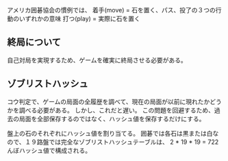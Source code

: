 アメリカ囲碁協会の慣例では、
着手(move) = 石を置く、パス、投了の３つの行動のいずれかの意味
打つ(play) = 実際に石を置く

## 終局について
自己対局を実現するため、ゲームを確実に終局させる必要がある。

## ゾブリストハッシュ
コウ判定で、ゲームの局面の全履歴を調べて、現在の局面が以前に現れたかどうかを調べる必要がある。
しかし、これだと遅い。
この問題を回避するため、過去の局面を全部保存するのではなく、ハッシュ値を保存するだけにする。

盤上の石のそれぞれにハッシュ値を割り当てる。
囲碁では各石は黒または白なので、１９路盤では完全なゾブリストハッシュテーブルは、
2 * 19 * 19 = 722んぼハッシュ値で構成される。

